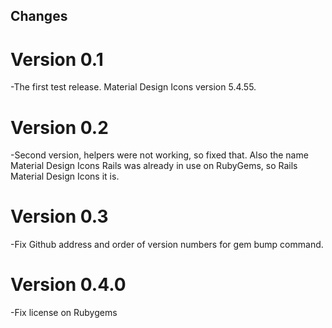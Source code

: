 ## Changes

# Version 0.1
-The first test release. Material Design Icons version 5.4.55. 

# Version 0.2 
-Second version, helpers were not working, so fixed that. Also the name Material Design Icons Rails was already in use on RubyGems, so Rails Material Design Icons it is. 

# Version 0.3
-Fix Github address and order of version numbers for gem bump command. 

# Version 0.4.0
-Fix license on Rubygems